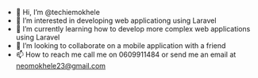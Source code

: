 - 👋 Hi, I’m @techiemokhele
- 👀 I’m interested in developing web applicationg using Laravel
- 🌱 I’m currently learning how to develop more complex web applications using Laravel
- 💞️ I’m looking to collaborate on a mobile application with a friend
- 📫 How to reach me call me on 0609911484 or send me an email at neomokhele23@gmail.com

<!---
techiemokhele/techiemokhele is a ✨ special ✨ repository because its `README.md` (this file) appears on your GitHub profile.
You can click the Preview link to take a look at your changes.
--->
